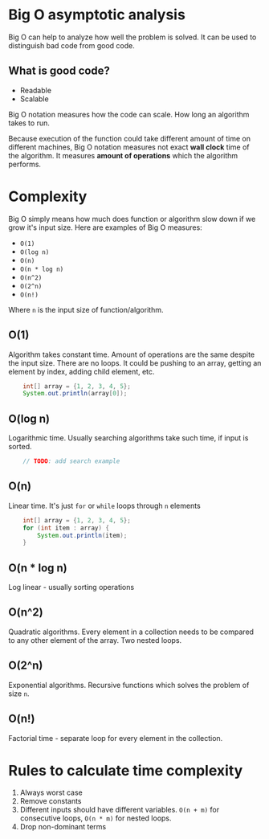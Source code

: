 # Big O asymptotic analysis
Big O can help to analyze how well the problem is solved.
It can be used to distinguish bad code from good code. 

## What is good code?
* Readable
* Scalable

Big O notation measures how the code can scale. How long an algorithm takes to run.

Because execution of the function could take different amount of time on different machines, Big O notation measures not exact **wall clock** time of the algorithm. 
It measures **amount of operations** which the algorithm performs.

# Complexity
Big O simply means how much does function or algorithm slow down if we grow it's input size. 
Here are examples of Big O measures:
* `O(1)`
* `O(log n)`
* `O(n)`
* `O(n * log n)`
* `O(n^2)`
* `O(2^n)`
* `O(n!)`

Where `n` is the input size of function/algorithm.

## O(1)
Algorithm takes constant time. Amount of operations are the same despite the input size. There are no loops.
It could be pushing to an array, getting an element by index, adding child element, etc.
```java
    int[] array = {1, 2, 3, 4, 5};
    System.out.println(array[0]);
```
## O(log n)
Logarithmic time. Usually searching algorithms take such time, if input is sorted.
```java
    // TODO: add search example
```

## O(n)
Linear time. It's just `for` or `while` loops through `n` elements
```java
    int[] array = {1, 2, 3, 4, 5};
    for (int item : array) {
        System.out.println(item);
    }
```
## O(n * log n)
Log linear - usually sorting operations

## O(n^2)
Quadratic algorithms. Every element in a collection needs to be compared to any other element of the array. Two nested loops.

## O(2^n)
Exponential algorithms. Recursive functions which solves the problem of size `n`.

## O(n!)
Factorial time - separate loop for every element in the collection.

# Rules to calculate time complexity
1. Always worst case
2. Remove constants
3. Different inputs should have different variables. `O(n + m)` for consecutive loops, `O(n * m)` for nested loops.
4. Drop non-dominant terms
